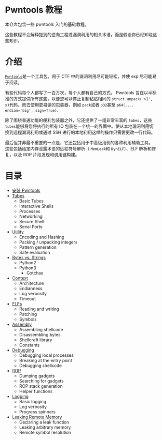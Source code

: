 # Pwntools 教程

本仓库包含一些 pwntools 入门的基础教程。

这些教程不会解释提到的逆向工程或漏洞利用的相关术语，而是假设你已经知晓这些知识。 

# 介绍

[`Pwntools`](https://pwntools.com)是一个工具包，用于 CTF 中的漏洞利用尽可能轻松，并使 exp 尽可能易于阅读。 

有些代码每个人都写了一百万次，每个人都有自己的方式。 Pwntools 旨在以半标准的方式提供所有这些，以便您可以停止复制粘贴相同的 `struct.unpack('>I', x)`代码，而去使用更易读的包装器，例如 `pack`或者 `p32`甚至 `p64(..., endian='big', sign=True)`. 

除了围绕普通功能的便利包装器之外，它还提供了一组非常丰富的 `tubes`，这些`tubes`能够将您将执行的所有 IO 包装在一个统一的界面中。使从本地漏洞利用切换到远程漏洞利用或通过 SSH 进行的本地利用这样的操作只需要更改一行代码。 

最后但并非最不重要的一点是，它还包括用于中高级用例的各种利用辅助工具。 这些包括给定内存泄露术语的远程符号解析（ `MemLeak`和 `DynELF`）、ELF 解析和修复，以及 ROP 片段发现和调用链构建。

# 目录

- [安装 Pwntools](installing.md)
- [Tubes](tubes.md)
    + Basic Tubes
    + Interactive Shells
    + Processes
    + Networking
    + Secure Shell
    + Serial Ports
- [Utility](utility.md)
    + Encoding and Hashing
    + Packing / unpacking integers
    + Pattern generation
    + Safe evaluation
- [Bytes vs. Strings](bytes.md)
    + Python2
    - Python3
        + Gotchas
- [Context](context.md)
    + Architecture
    + Endianness
    + Log verbosity
    + Timeout
- [ELFs](elf.md)
    + Reading and writing
    + Patching
    + Symbols
- [Assembly](assembly.md)
    + Assembling shellcode
    + Disassembling bytes
    + Shellcraft library
    + Constants
- [Debugging](debugging.md)
    + Debugging local processes
    + Breaking at the entry point
    + Debugging shellcode
- [ROP](rop.md)
    + Dumping gadgets
    + Searching for gadgets
    + ROP stack generation
    + Helper functions
- [Logging](logging.md)
    + Basic logging
    + Log verbosity
    + Progress spinners
- [Leaking Remote Memory](leaking.md)
    + Declaring a leak function
    + Leaking arbitrary memory
    + Remote symbol resolution

